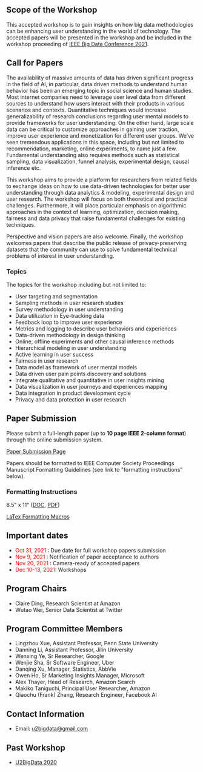 ## Scope of the Workshop
This accepted workshop is to gain insights on how big data methodologies can be enhancing user understanding in the world of technology. The accepted papers will be presented in the workshop and be included in the workshop proceeding of [IEEE Big Data Conference 2021](http://bigdataieee.org/BigData2021/).

## Call for Papers
The availability of massive amounts of data has driven significant progress in the field of AI, in particular, data driven methods to understand human behavior has been an emerging topic in social science and human studies. Most internet companies need to leverage user level data from different sources to understand how users interact with their products in various scenarios and contexts. Quantitative techniques would increase generalizability of research conclusions regarding user mental models to provide frameworks for user understanding. On the other hand, large scale data can be critical to customize approaches in gaining user traction, improve user experience and monetization for different user groups. We’ve seen tremendous applications in this space, including but not limited to recommendation, marketing, online experiments, to name just a few. Fundamental understanding also requires methods such as statistical sampling, data visualization, funnel analysis, experimental design, causal inference etc.

This workshop aims to provide a platform for researchers from related fields to exchange ideas on how to use data-driven technologies for better user understanding through data analytics & modeling, experimental design and user research. The workshop will focus on both theoretical and practical challenges. Furthermore, it will place particular emphasis on algorithmic approaches in the context of learning, optimization, decision making, fairness and data privacy that raise fundamental challenges for existing techniques. 

Perspective and vision papers are also welcome. Finally, the workshop welcomes papers that describe the public release of privacy-preserving datasets that the community can use to solve fundamental technical problems of interest in user understanding.

### Topics

The topics for the workshop including but not limited to:
- User targeting and segmentation
- Sampling methods in user research studies
-	Survey methodology in user understanding
-	Data utilization in Eye-tracking data
-	Feedback loop to improve user experience
-	Metrics and logging to describe user behaviors and experiences
-	Data-driven methodology in design thinking
-	Online, offline experiments and other causal inference methods
-	Hierarchical modeling in user understanding
-	Active learning in user success
-	Fairness in user research
-	Data model as framework of user mental models
-	Data driven user pain points discovery and solutions
-	Integrate qualitative and quantitative in user insights mining
-	Data visualization in user journeys and experiences mapping
-	Data integration in product development cycle
-	Privacy and data protection in user research

## Paper Submission
Please submit a full-length paper (up to **10 page IEEE 2-column format**) through the online submission system.

[Paper Submission Page](https://wi-lab.com/cyberchair/2021/bigdata21/scripts/submit.php?subarea=S22&undisplay_detail=1&wh=/cyberchair/2021/bigdata21/scripts/ws_submit.php)

Papers should be formatted to IEEE Computer Society Proceedings Manuscript Formatting Guidelines (see link to "formatting instructions" below).

### Formatting Instructions
8.5" x 11" ([DOC](http://bigdataieee.org/BigData2020/files/Conference-template-letter.doc), [PDF](http://bigdataieee.org/BigData2020/files/IEEEtran_HOWTO.pdf))

[LaTex Formatting Macros](http://bigdataieee.org/BigData2020/files/Conference-LaTeX-template_7-9-18.zip)

## Important dates 
-	<span style="color:red"> Oct 31, 2021 </span>: Due date for full workshop papers submission
-	<span style="color:red"> Nov 9, 2021 </span>: Notification of paper acceptance to authors 
-	<span style="color:red"> Nov 20, 2021 </span>: Camera-ready of accepted papers 
-	<span style="color:red"> Dec 10-13, 2021</span>: Workshops

## Program Chairs
-	Claire Ding, Research Scientist at Amazon
-	Wutao Wei, Senior Data Scientist at Twitter


## Program Committee Members
-	Lingzhou Xue, Assistant Professor, Penn State University
-	Danning Li, Assistant Professor, Jilin University
-	Wenxing Ye, Sr Researcher, Google
-	Wenjie Sha, Sr Software Engineer, Uber
- Danqing Xu, Manager, Statistics, AbbVie
-	Owen Ho, Sr Marketing Insights Manager, Microsoft
-	Alex Thayer, Head of Research, Amazon Search
-	Makiko Taniguchi, Principal User Researcher, Amazon
- Qiaochu (Frank) Zhang, Research Engineer, Facebook AI

## Contact Information
- Email: u2bigdata@gmail.com

## Past Workshop
 - [U2BigData 2020](http://u2bigdata.github.io/2020)


